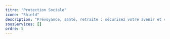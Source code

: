 ```yaml
---
titre: "Protection Sociale"
icone: "Shield"
description: "Prévoyance, santé, retraite : sécurisez votre avenir et celui de vos proches."
sousServices: []
ordre: 5
---
```

